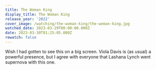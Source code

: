 ```yaml
---
title: The Woman King
display_title: The Woman King
release_year: '2022'
cover_image: /watching/the-woman-king/the-woman-king.jpg
watched_date: 2023-03-29T00:00:00.000Z
date: 2023-03-30T01:25:05.000Z
rewatch: false
---
```

Wish I had gotten to see this on a big screen. Viola Davis is (as usual) a powerful presence, but I agree with everyone that Lashana Lynch went supernova with this one.
